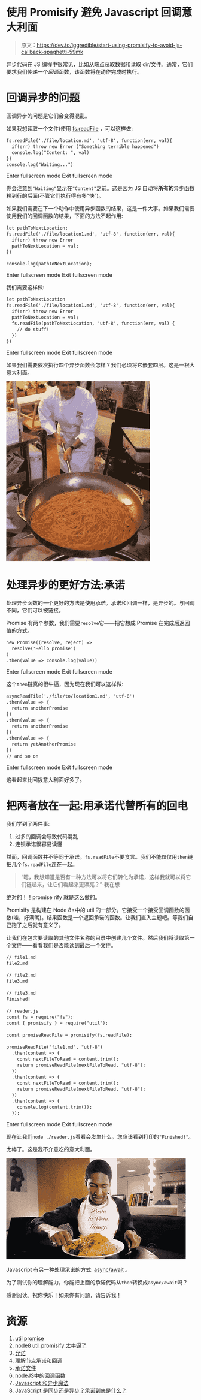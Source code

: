 # 使用 Promisify 避免 Javascript 回调意大利面

> 原文：<https://dev.to/iggredible/start-using-promisify-to-avoid-js-callback-spaghetti-59mk>

异步代码在 JS 编程中很常见，比如从端点获取数据和读取 dir/文件。通常，它们要求我们传递一个*回调*函数，该函数将在动作完成时执行。

# 回调异步的问题

回调异步的问题是它们会变得混乱。

如果我想读取一个文件(使用 [fs.readFile](https://nodejs.org/api/fs.html#fs_fs_readfile_path_options_callback) ，可以这样做:

```
fs.readFile('./file/location.md', 'utf-8', function(err, val){
  if(err) throw new Error ("Something terrible happened")
  console.log("Content: ", val)
})
console.log("Waiting...") 
```

Enter fullscreen mode Exit fullscreen mode

你会注意到`"Waiting"`显示在`"Content"`之前。这是因为 JS 自动将**所有的**异步函数移到行的后面(不管它们执行得有多“快”)。

如果我们需要在下一个动作中使用异步函数的结果，这是一件大事。如果我们需要使用我们的回调函数的结果，下面的方法不起作用:

```
let pathToNextLocation; 
fs.readFile('./file/location1.md', 'utf-8', function(err, val){
  if(err) throw new Error
  pathToNextLocation = val; 
})

console.log(pathToNextLocation); 
```

Enter fullscreen mode Exit fullscreen mode

我们需要这样做:

```
let pathToNextLocation
fs.readFile('./file/location1.md', 'utf-8', function(err, val){
  if(err) throw new Error
  pathToNextLocation = val; 
  fs.readFile(pathToNextLocation, 'utf-8', function(err, val) {
    // do stuff!
  })
}) 
```

Enter fullscreen mode Exit fullscreen mode

如果我们需要依次执行四个异步函数会怎样？我们必须将它嵌套四层。这是一根大意大利面。

[![big spaghetti](img/88782d619d630288341658ec9f1d7702.png)](https://i.giphy.com/media/r9jG5FH7chblC/giphy.gif)

# 处理异步的更好方法:承诺

处理异步函数的一个更好的方法是使用承诺。承诺和回调一样，是异步的。与回调不同，它们可以被链接。

Promise 有两个参数，我们需要`resolve`它——把它想成 Promise 在完成后返回值的方式。

```
new Promise((resolve, reject) =>
  resolve('Hello promise')
)
.then(value => console.log(value)) 
```

Enter fullscreen mode Exit fullscreen mode

这个`then`链真的很牛逼，因为现在我们可以这样做:

```
asyncReadFile('./file/to/location1.md', 'utf-8')
.then(value => {
  return anotherPromise
})
.then(value => {
  return anotherPromise
})
.then(value => {
  return yetAnotherPromise
})
// and so on 
```

Enter fullscreen mode Exit fullscreen mode

这看起来比回拨意大利面好多了。

# 把两者放在一起:用承诺代替所有的回电

我们学到了两件事:

1.  过多的回调会导致代码混乱
2.  连锁承诺很容易读懂

然而，回调函数并不等同于承诺。`fs.readFile`不要食言。我们不能仅仅用`then`链把几个`fs.readFile`连在一起。

> “嗯，我想知道是否有一种方法可以将它们转化为承诺，这样我就可以将它们链起来，让它们看起来更漂亮？”-我在想

绝对的！！promise rify 就是这么做的。

Promisify 是构建在 Node 8+中的 util 的一部分。它接受一个接受回调函数的函数(哇，好满嘴)。结果函数是一个返回承诺的函数。让我们直入主题吧。等我们自己跑了之后就有意义了。

让我们在包含要读取的其他文件名称的目录中创建几个文件。然后我们将读取第一个文件——看看我们是否能读到最后一个文件。

```
// file1.md
file2.md

// file2.md
file3.md

// file3.md
Finished!

// reader.js
const fs = require("fs");
const { promisify } = require("util");

const promiseReadFile = promisify(fs.readFile);

promiseReadFile("file1.md", "utf-8")
  .then(content => {
    const nextFileToRead = content.trim();
    return promiseReadFile(nextFileToRead, "utf-8");
  })
  .then(content => {
    const nextFileToRead = content.trim();
    return promiseReadFile(nextFileToRead, "utf-8");
  })
  .then(content => {
    console.log(content.trim());
  }); 
```

Enter fullscreen mode Exit fullscreen mode

现在让我们`node ./reader.js`看看会发生什么。您应该看到打印的`"Finished!"`。

太棒了。这是我不介意吃的意大利面。

[![delicious spaghetti](img/0abb08ebda40ef774779318acbb1307a.png)](https://i.giphy.com/media/3o72F2CaK3Hk53WxGg/giphy.gif)

Javascript 有另一种处理承诺的方式: [async/await](https://developer.mozilla.org/en-US/docs/Web/JavaScript/Reference/Statements/async_function) 。

为了测试你的理解能力，你能把上面的承诺代码从`then`转换成`async/await`吗？

感谢阅读。祝你快乐！如果你有问题，请告诉我！

# 资源

1.  [util promise](https://2ality.com/2017/05/util-promisify.html)
2.  [node8 util promisify 太牛逼了](https://medium.com/greyatom/node8s-util-promisify-is-so-awesome-9819f1b56d18)
3.  [允诺](https://javascript.info/promisify)
4.  [理解节点承诺和回调](https://medium.com/trabe/understanding-nodes-promisify-and-callbackify-d2b04efde0e0)
5.  [承诺文件](https://developer.mozilla.org/en-US/docs/Web/JavaScript/Reference/Global_Objects/Promise)
6.  [nodeJS](https://dev.to/martinnrdstrm/callback-functions-innodejs--2607)中的回调函数
7.  [Javascript 和异步魔法](https://levelup.gitconnected.com/javascript-and-asynchronous-magic-bee537edc2da)
8.  [JavaScript 是同步还是异步？承诺到底是什么？](https://medium.com/better-programming/is-javascript-synchronous-or-asynchronous-what-the-hell-is-a-promise-7aa9dd8f3bfb)